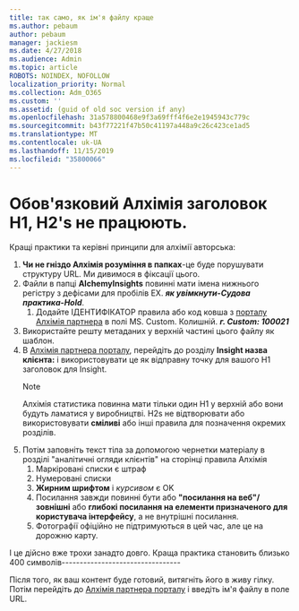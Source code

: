 ```yaml
---
title: так само, як ім'я файлу краще
ms.author: pebaum
author: pebaum
manager: jackiesm
ms.date: 4/27/2018
ms.audience: Admin
ms.topic: article
ROBOTS: NOINDEX, NOFOLLOW
localization_priority: Normal
ms.collection: Adm_O365
ms.custom: ''
ms.assetid: (guid of old soc version if any)
ms.openlocfilehash: 31a578800468e9f3a69fff4f6e2e1945943c779c
ms.sourcegitcommit: b43f77221f47b50c41197a448a9c26c423ce1ad5
ms.translationtype: MT
ms.contentlocale: uk-UA
ms.lasthandoff: 11/15/2019
ms.locfileid: "35800066"
---
```

# <a name="required-alchemy-header-h1-h2s-dont-work"></a>Обов'язковий Алхімія заголовок H1, H2's не працюють.
Кращі практики та керівні принципи для алхімії авторська:

1. **Чи не гніздо Алхімія розуміння в папках**-це буде порушувати структуру URL. Ми дивимося в фіксації цього.
1. Файли в папці **AlchemyInsights** повинні мати імена нижнього регістру з дефісами для пробілів EX. ***як увімкнути-Судова практика-Hold***.
    1. Додайте ІДЕНТИФІКАТОР правила або код ковша з [порталу Алхімія партнера](https://alchemyportal.azurewebsites.net) в полі MS. Custom. Колишній. ***г. Custom: 100021***
1. Використайте решту метаданих у верхній частині цього файлу як шаблон.
1. В [Алхімія партнера порталу](https://alchemyportal.azurewebsites.net), перейдіть до розділу **Insight назва клієнта:** і використовувати це як відправну точку для вашого H1 заголовок для Insight. 
    > [!NOTE]
    > Алхімія статистика повинна мати тільки один H1 у верхній або вони будуть ламатися у виробництві. H2s не відтворювати або використовувати **сміливі** або інші правила для позначення окремих розділів.
1. Потім заповніть текст тіла за допомогою чернетки матеріалу в розділі "аналітичні огляди клієнтів" на сторінці правила Алхімія
    1. Маркіровані списки є штраф
    1. Нумеровані списки
    1. **Жирним шрифтом** і *курсивом* є OK
    1. Посилання завжди повинні бути або **"посилання на веб"/зовнішні** або **глибокі посилання на елементи призначеного для користувача інтерфейсу**, а не внутрішні посилання.
    1. Фотографії офіційно не підтримуються в цей час, але це на дорожню карту.

І це дійсно вже трохи занадто довго. Краща практика становить близько 400 символів---------------------------------

Після того, як ваш контент буде готовий, витягніть його в живу гілку. Потім перейдіть до [Алхімія партнера порталу](https://alchemyportal.azurewebsites.net) і введіть ім'я файлу в поле URL. 